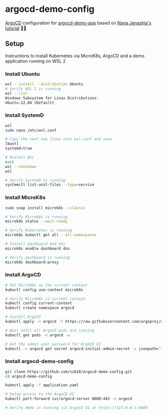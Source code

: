 # argocd-demo-config
[ArgoCD](https://argo-cd.readthedocs.io/en/stable/) configuration for [argocd-demo-app](https://github.com/si618/argocd-demo-app) based on [Nana Janashia's tutorial](https://youtu.be/MeU5_k9ssrs) 🙇‍♂️
## Setup

Instructions to install Kubernetes via MicroK8s, ArgoCD and a demo application running on WSL 2

### Install Ubuntu

```bash
wsl --install --distribution Ubuntu
# Verify WSL 2 is running
wsl --list
Windows Subsystem for Linux Distributions:
Ubuntu-22.04 (Default)
```

### Install SystemD

```bash
wsl
sudo nano /etc/wsl.conf

# Copy the next two lines into wsl.conf and save
[boot]
systemd=true
```
```bash
# Restart WSL
exit
wsl --shutdown
wsl
```
```bash
# Verify SystemD is running
systemctl list-unit-files --type=service
```
### Install MicroK8s
```bash
sudo snap install microk8s --classic

# Verify MicroK8s is running
microk8s status --wait-ready

# Verify Kubernetes is running
microk8s kubectl get all --all-namespaces

# Install dashboard and dns
microk8s enable dashboard dns

# Verify dashboard is running
microk8s dashboard-proxy
```
### Install ArgoCD

```bash
# Set MicroK8s as the current context
kubectl config use-context microk8s

# Verify MicroK8s is current context
kubectl config current-context
kubectl create namespace argocd

# Install ArgoCD
kubectl apply -n argocd -f https://raw.githubusercontent.com/argoproj/argo-cd/stable/manifests/install.yaml

# Wait until all ArgoCD pods are running
kubectl get pods -n argocd -w

# Get the admin user password for ArgoCD UI
kubectl -n argocd get secret argocd-initial-admin-secret -o jsonpath="{.data.password}" | base64 --decode && echo
```

### Install argocd-demo-config

```bash
git clone https://github.com/si618/argocd-demo-config.git
cd argocd-demo-config

kubectl apply -f application.yaml

# Setup access to the ArgoCD UI
kubectl port-forward svc/argocd-server 8080:443 -n argocd

# Verify demo is running via ArgoCD UI at https://127.0.0.1:8080
```